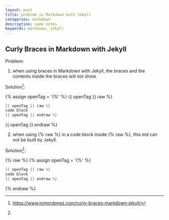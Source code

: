 ```yaml
---
layout: post
title: problem in Markdown with Jekyll
categories: markdown
description: some notes
keywords: markdown, jekyll
---
```


## Curly Braces in Markdown with Jekyll

Problem:

1. when using braces in Markdown with Jekyll, the braces and the contents inside the braces will not show.

Solution[^1]:


{% assign openTag = '{%' %}
{{ openTag }} raw %}

```cpp
{{ openTag }} raw %}
code block
{{ openTag }} endraw %}
```

{{ openTag }} endraw %}

2. when using {% raw %} in a code block inside {% raw %}, this md can not be built by Jekyll.

Solution[^2]:

{% raw %}
{% assign openTag = '{%' %}

```cpp
{{ openTag }} raw %} 
code block
{{ openTag }} endraw %}
```

{% endraw %}

[^1]:<https://www.tomordonez.com/curly-braces-markdown-jekyll/>
[^2]: